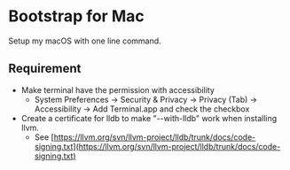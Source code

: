 # Bootstrap for Mac

Setup my macOS with one line command.

## Requirement

- Make terminal have the permission with accessibility
	- System Preferences -> Security & Privacy -> Privacy (Tab) -> Accessibility -> Add Terminal.app and check the checkbox
- Create a certificate for lldb to make "--with-lldb" work when installing llvm.
    - See [https://llvm.org/svn/llvm-project/lldb/trunk/docs/code-signing.txt](https://llvm.org/svn/llvm-project/lldb/trunk/docs/code-signing.txt)
